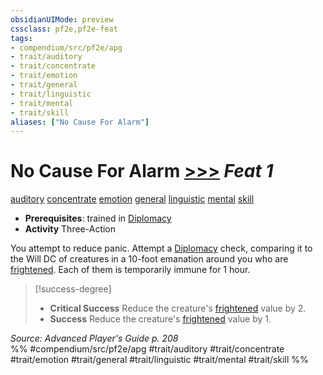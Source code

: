 ```yaml
---
obsidianUIMode: preview
cssclass: pf2e,pf2e-feat
tags:
- compendium/src/pf2e/apg
- trait/auditory
- trait/concentrate
- trait/emotion
- trait/general
- trait/linguistic
- trait/mental
- trait/skill
aliases: ["No Cause For Alarm"]
---
```

# No Cause For Alarm  [>>>](rules/core-rulebook/chapter-9-playing-the-game.md#Actions "Three-Action") *Feat 1*  
[auditory](rules/traits/auditory.md "Auditory Effect Trait")  [concentrate](rules/traits/concentrate.md "Concentrate Action & Ability Trait")  [emotion](rules/traits/emotion.md "Emotion Effect Trait")  [general](rules/traits/general.md "General Feat Trait")  [linguistic](rules/traits/linguistic.md "Linguistic Effect Trait")  [mental](rules/traits/mental.md "Mental Effect Trait")  [skill](rules/traits/skill.md "Skill Feat Trait")  

- **Prerequisites**: trained in [Diplomacy](compendium/skills.md#Diplomacy)
- **Activity** Three-Action

You attempt to reduce panic. Attempt a [Diplomacy](compendium/skills.md#Diplomacy) check, comparing it to the Will DC of creatures in a 10-foot emanation around you who are [frightened](rules/conditions.md#Frightened). Each of them is temporarily immune for 1 hour.

> [!success-degree] 
> - **Critical Success** Reduce the creature's [frightened](rules/conditions.md#Frightened) value by 2.
> - **Success** Reduce the creature's [frightened](rules/conditions.md#Frightened) value by 1.

*Source: Advanced Player's Guide p. 208*  
%% #compendium/src/pf2e/apg #trait/auditory #trait/concentrate #trait/emotion #trait/general #trait/linguistic #trait/mental #trait/skill %%